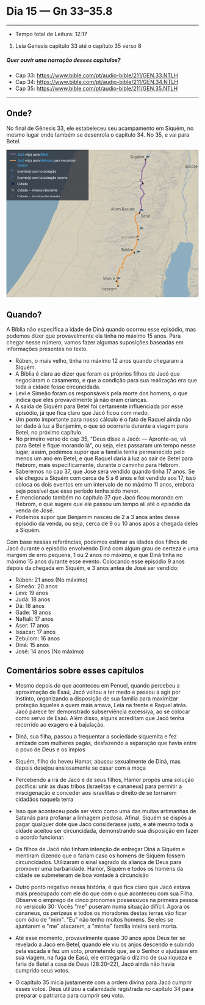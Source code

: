 # Dia 15 — Gn 33–35.8

--- 

- Tempo total de Leitura: 12:17

1. Leia Genesis capitulo 33 até o capítulo 35 verso 8

##### Quer ouvir uma narração desses capítulos?

- Cap 33: https://www.bible.com/pt/audio-bible/211/GEN.33.NTLH
- Cap 34: https://www.bible.com/pt/audio-bible/211/GEN.34.NTLH
- Cap 35: https://www.bible.com/pt/audio-bible/211/GEN.35.NTLH

---

## Onde?

No final de Gênesis 33, ele estabeleceu seu acampamento em Siquém, no mesmo lugar onde também se desenrola o capítulo 34. No 35, e vai para Betel.

![img_1.png](../images/img_24.png)

## Quando?

A Bíblia não especifica a idade de Diná quando ocorreu esse episódio, mas podemos dizer que provavelmente ela tinha no máximo 15 anos. Para chegar nesse número, vamos fazer algumas suposições baseadas em informações presentes no texto. 


- Rúben, o mais velho, tinha no máximo 12 anos quando chegaram a Siquém. 
- A Bíblia é clara ao dizer que foram os próprios filhos de Jacó que negociaram o casamento, e que a condição para sua realização era que toda a cidade fosse circuncidada.
- Levi e Simeão foram os responsáveis pela morte dos homens, o que indica que eles provavelmente já não eram crianças.
- A saída de Siquém para Betel foi certamente influenciada por esse episódio, já que fica claro que Jacó ficou com medo.
- Um ponto importante para nosso cálculo é o fato de Raquel ainda não ter dado à luz a Benjamim, o que só ocorreria durante a viagem para Betel, no próximo capítulo.
- No primeiro verso do cap 35, "Deus disse a Jacó: — Apronte-se, vá para Betel e fique morando lá", ou seja, eles passaram um tempo nesse lugar; assim, podemos supor que a família tenha permanecido pelo menos um ano em Betel, e que Raquel daria à luz ao sair de Betel para Hebrom, mais especificamente, durante o caminho para Hebrom.
- Saberemos no cap 37, que José será vendido quando tinha 17 anos. Se ele chegou a Siquém com cerca de 5 a 6 anos e foi vendido aos 17, isso coloca os dois eventos em um intervalo de no máximo 11 anos, embora seja possível que esse período tenha sido menor.
- É mencionado também no capítulo 37 que Jacó ficou morando em Hebrom, o que sugere que ele passou um tempo ali até o episódio da venda de José. 
- Podemos supor que Benjamim nasceu de 2 a 3 anos antes desse episódio da venda, ou seja, cerca de 9 ou 10 anos após a chegada deles a Siquém. 

Com base nessas referências, podemos estimar as idades dos filhos de Jacó durante o episódio envolvendo Diná com algum grau de certeza e uma margem de erro pequena, 1 ou 2 anos no máximo, e que Diná tinha no máximo 15 anos durante esse evento. Colocando esse episódio 9 anos depois da chegada em Siquém, e 3 anos antea de José ser vendido:

- Rúben: 21 anos (No máximo)
- Simeão: 20 anos
- Levi: 19 anos
- Judá: 18 anos
- Dã: 18 anos
- Gade: 18 anos
- Naftali: 17 anos
- Aser: 17 anos
- Issacar: 17 anos
- Zebulom: 16 anos
- Diná: 15 anos
- José: 14 anos (No máximo)


## Comentários sobre esses capítulos

- Mesmo depois do que aconteceu em Penuel, quando percebeu a aproximação de Esaú, Jacó voltou a ter medo e passou a agir por instinto, organizando a disposição de sua família para maximizar proteção àqueles a quem mais amava, Leia na frente e Raquel atrás. Jacó parece ter demonstrado subserviência excessiva, ao se colocar como servo de Esaú. Além disso, alguns acreditam que Jacó tenha recorrido ao exagero e à bajulação.


- Diná, sua filha, passou a frequentar a sociedade siquemita e fez amizade com mulheres pagãs, desfazendo a separação que havia entre o povo de Deus e os ímpios


- Siquém, filho do heveu Hamor, abusou sexualmente de Diná, mas depois desejou ansiosamente se casar com a moça


- Percebendo a ira de Jacó e de seus filhos, Hamor propôs uma solução pacífica: unir as duas tribos (israelitas e cananeus) para permitir a miscigenação e conceder aos israelitas o direito de se tornarem cidadãos naquela terra


- Isso que aconteceu pode ser visto como uma das muitas artimanhas de Satanás para profanar a linhagem piedosa. Afinal, Siquém se dispôs a pagar qualquer dote que Jacó considerasse justo, e até mesmo toda a cidade aceitou ser circuncidada, demonstrando sua disposição em fazer o acordo funcionar.


- Os filhos de Jacó não tinham intenção de entregar Diná a Siquém e mentiram dizendo que o fariam caso os homens de Siquém fossem circuncidados. Utilizaram o sinal sagrado da aliança de Deus para promover uma barbaridade. Hamor, Siquém e todos os homens da cidade se submeteram de boa vontade à circuncisão


- Outro ponto negativo nessa história, é que fica claro que Jacó estava mais preocupado com ele do que com o que aconteceu com sua Filha. Observe o emprego de cinco pronomes possessivos na primeira pessoa no versículo 30: Vocês "me" puseram numa situação difícil. Agora os cananeus, os perizeus e todos os moradores destas terras vão ficar com ódio de "mim". "Eu" não tenho muitos homens. Se eles se ajuntarem e "me" atacarem, a "minha" família inteira será morta.


- Até esse momento, provavelmente quase 30 anos após Deus ter se revelado a Jacó em Betel, quando ele viu os anjos descendo e subindo pela escada e fez um voto, prometendo que, se o Senhor o ajudasse em sua viagem, na fuga de Easú, ele entregaria o dízimo de sua riqueza e faria de Betel a casa de Deus (28:20–22), Jacó ainda não havia cumprido seus votos.


- O capítulo 35 inicia justamente com a ordem divina para Jacó cumprir esses votos. Deus utilizou a calamidade registrada no capítulo 34 para preparar o patriarca para cumprir seu voto.

